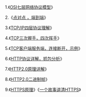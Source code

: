 1.《[OSI七层网络协议模型](https://www.cnblogs.com/Robin-YB/p/6668762.html)》

2.《[点对点 ，端到端](https://blog.csdn.net/qq_34940959/article/details/78583993)》

3.《[TCP/IP四层协议理解](https://www.cnblogs.com/onepixel/p/7092302.html)》

4.《[TCP三次握手，四次挥手](https://www.cnblogs.com/huhuuu/p/3572485.html)》

5.《[TCP客户端服务端，连接断开，示例](https://www.cnblogs.com/huhuuu/p/3572485.html)》

6.《[HTTP协议详解，抓包分析](https://www.cnblogs.com/wangning528/p/6388464.html)》

7.《[HTTP2.0原理详解](https://blog.csdn.net/zhuyiquan/article/details/69257126)》

8.《[HTTP2.0二进制帧](https://blog.csdn.net/u012657197/article/details/77877840)》

9.《[HTTPS原理](https://www.cnblogs.com/zhangshitong/p/6478721.html)》《[一个故事讲清HTTPS](https://mp.weixin.qq.com/s/StqqafHePlBkWAPQZg3NrA)》
